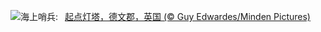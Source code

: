 ![](https://www.bing.com/th?id=OHR.StartPointLight_ZH-CN4021540566_UHD.jpg&w=1000)海上哨兵:&nbsp;&ensp;[起点灯塔，德文郡，英国 (© Guy Edwardes/Minden Pictures)](https://www.bing.com/th?id=OHR.StartPointLight_ZH-CN4021540566_UHD.jpg)
<br><br/>
